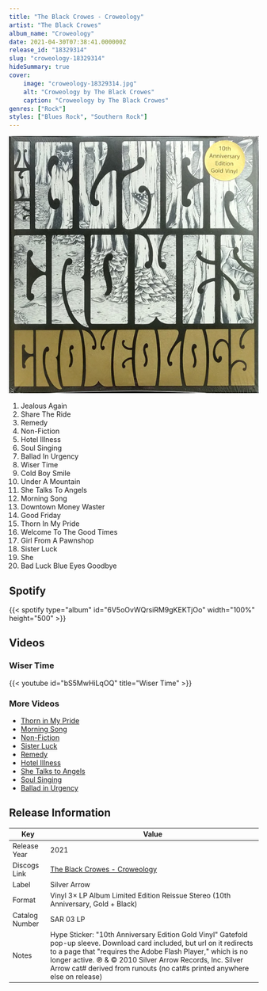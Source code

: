 ```yaml
---
title: "The Black Crowes - Croweology"
artist: "The Black Crowes"
album_name: "Croweology"
date: 2021-04-30T07:38:41.000000Z
release_id: "18329314"
slug: "croweology-18329314"
hideSummary: true
cover:
    image: "croweology-18329314.jpg"
    alt: "Croweology by The Black Crowes"
    caption: "Croweology by The Black Crowes"
genres: ["Rock"]
styles: ["Blues Rock", "Southern Rock"]
---
```


![Croweology by The Black Crowes](croweology-18329314.jpg)

<!-- section break -->

1. Jealous Again
2. Share The Ride
3. Remedy
4. Non-Fiction
5. Hotel Illness
6. Soul Singing
7. Ballad In Urgency
8. Wiser Time
9. Cold Boy Smile
10. Under A Mountain
11. She Talks To Angels
12. Morning Song
13. Downtown Money Waster
14. Good Friday
15. Thorn In My Pride
16. Welcome To The Good Times
17. Girl From A Pawnshop
18. Sister Luck
19. She
20. Bad Luck Blue Eyes Goodbye

<!-- section break -->


## Spotify
{{< spotify type="album" id="6V5oOvWQrsiRM9gKEKTjOo" width="100%" height="500" >}}



## Videos
### Wiser Time
{{< youtube id="bS5MwHiLqOQ" title="Wiser Time" >}}<br>

### More Videos

- [Thorn in My Pride](https://www.youtube.com/watch?v=hbk8NM2XLbY)
- [Morning Song](https://www.youtube.com/watch?v=l3BgyfsjgV0)
- [Non-Fiction](https://www.youtube.com/watch?v=WI13i7SMsz4)
- [Sister Luck](https://www.youtube.com/watch?v=CWsm2eJjihg)
- [Remedy](https://www.youtube.com/watch?v=uge7HKkF_Ro)
- [Hotel Illness](https://www.youtube.com/watch?v=anxlw3cQyfk)
- [She Talks to Angels](https://www.youtube.com/watch?v=B_8fDDIxbgs)
- [Soul Singing](https://www.youtube.com/watch?v=olVG7oKsWEo)
- [Ballad in Urgency](https://www.youtube.com/watch?v=sgfPKR5i9oc)


## Release Information
|  Key           | Value                                                |
| ---------------| ---------------------------------------------------- |
| Release Year   | 2021                                   |
| Discogs Link   | [The Black Crowes - Croweology](https://www.discogs.com/release/18329314-The-Black-Crowes-Croweology) |
| Label          | Silver Arrow |
| Format         | Vinyl 3× LP Album Limited Edition Reissue Stereo (10th Anniversary, Gold + Black) |
| Catalog Number | SAR 03 LP |
| Notes | Hype Sticker: "10th Anniversary Edition Gold Vinyl" Gatefold pop-up sleeve. Download card included, but url on it redirects to a page that "requires the Adobe Flash Player," which is no longer active.  ℗ & © 2010 Silver Arrow Records, Inc.  Silver Arrow cat# derived from runouts (no cat#s printed anywhere else on release) |